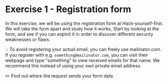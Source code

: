 # Exercise 1 - Registration form

In this exercise, we will be using the registration form at Hack-yourself-first. 
We will take the form apart and study how it works, Start by looking at the form, and see if you can exploit it in order to discover different security weaknesses or flaws. 

:bulb: To avoid registering your actual email, you can freely use mailinator.com. If you register with e.g. `something@mailinator.com`, you can visit their webpage and type "something" to view received emails for that name. We recommend this instead of using your own private email address.

:pencil2: Find out where the request sends your form data. 
